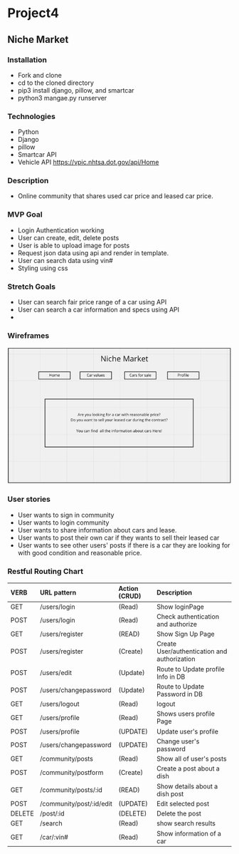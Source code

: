 # Project4
## Niche Market

### Installation

- Fork and clone
- cd to the cloned directory
- pip3 install django, pillow, and smartcar
- python3 mangae.py runserver

### Technologies

- Python
- Django
- pillow
- Smartcar API
- Vehicle API
    https://vpic.nhtsa.dot.gov/api/Home

### Description

- Online community that shares used car price and leased car price. 

### MVP Goal
- Login Authentication working
- User can create, edit, delete posts
- User is able to upload image for posts
- Request json data using api and render in template.
- User can search data using vin#
- Styling using css

### Stretch Goals
- User can search fair price range of a car using API
- User can search a car information and specs using API
- 
### Wireframes

![Wireframe](/pitch/wireframe.png)

### User stories

- User wants to sign in community
- User wants to login community
- User wants to share information about cars and lease.
- User wants to post their own car if they wants to sell their leased car
- User wants to see other users' posts if there is a car they are looking for with good condition and reasonable price.

### Restful Routing Chart

| VERB | URL pattern | Action \(CRUD\) | Description |
| :--- | :--- | :--- | :--- |
| GET | /users/login|\(Read\) | Show loginPage |
| POST | /users/login|\(Read\) | Check authentication and authorize |
| GET | /users/register |\(READ\) | Show Sign Up Page |
| POST | /users/register |\(Create\) | Create User/authentication and authorization |
| POST | /users/edit |\(Update\) | Route to Update profile Info in DB |
| POST | /users/changepassword |\(Update\) | Route to Update Password in DB |
| GET | /users/logout |\(Read\) | logout |
| GET | /users/profile |\(Read\) | Shows users profile Page |
| POST | /users/profile |\(UPDATE\) | Update user's profile |
| POST | /users/changepassword |\(UPDATE\) | Change user's password |
| GET | /community/posts |\(Read\) | Show all of user's posts|
| POST | /community/postform |\(Create\) | Create a post about a dish |
| GET | /community/posts/:id |\(READ\) | Show details about a dish post|
| POST | /community/post/:id/edit |\(UPDATE\) | Edit selected post|
| DELETE | /post/:id |\(DELETE\) | Delete the post |
| GET | /search |\(Read\) | show search results |
| GET | /car/:vin# |\(Read\) | Show information of a car|